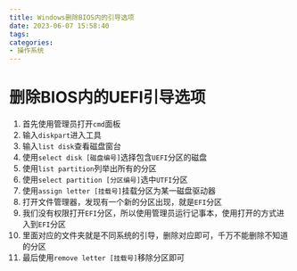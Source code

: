 ```yaml
---
title: Windows删除BIOS内的引导选项
date: 2023-06-07 15:58:40
tags:
categories: 
- 操作系统
---
```

# 删除BIOS内的UEFI引导选项

1. 首先使用管理员打开`cmd`面板
2. 输入`diskpart`进入工具
3. 输入`list disk`查看磁盘窗台
4. 使用`select disk [磁盘编号]`选择包含`UEFI`分区的磁盘
5. 使用`list partition`列举出所有的分区
6. 使用`select partition [分区编号]`选中`UTFI`分区
7. 使用`assign letter [挂载号]`挂载分区为某一磁盘驱动器
8. 打开文件管理器，发现有一个新的分区出现，就是`EFI`分区
9. 我们没有权限打开`EFI`分区，所以使用管理员运行记事本，使用打开的方式进入到`EFI`分区
10. 里面对应的文件夹就是不同系统的引导，删除对应即可，千万不能删除不知道的分区
10. 最后使用`remove letter [挂载号]`移除分区即可